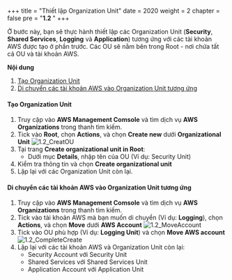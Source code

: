 +++
title = "Thiết lập Organization Unit"
date = 2020
weight = 2
chapter = false
pre = "<b>1.2 </b>"
+++

Ở bước này, bạn sẽ thực hành thiết lập các Organization Unit (**Security**, **Shared Services**, **Logging** và **Application**) tương ứng với các tài khoản AWS được tạo ở phần trước. Các OU sẽ nằm bên trong Root - nơi chứa tất cả OU và tài khoản AWS.

**Nội dung**
1. [Tạo Organization Unit](#tạo-organization-unit)
2. [Di chuyển các tài khoản AWS vào Organization Unit tương ứng](#di-chuyển-các-tài-khoản-aws-vào-organization-unit-tương-ứng)

#### Tạo Organization Unit
1. Truy cập vào **AWS Management Comsole** và tìm dịch vụ **AWS Organizations** trong thanh tìm kiếm.
2. Tick vào **Root**, chọn **Actions**, và chọn **Create new** dưới **Organizational Unit**
![1.2_CreatOU](../../../images/1/1.2_CreateOU.png?width=90pc)
3. Tại trang **Create organizational unit in Root**:
    - Dưới mục **Details**, nhập tên của OU (Ví dụ: Security Unit)
4. Kiểm tra thông tin và chọn **Create organizational unit**
5. Lặp lại với các Organization Unit còn lại. 

#### Di chuyển các tài khoản AWS vào Organization Unit tương ứng
1. Truy cập vào **AWS Management Comsole** và tìm dịch vụ **AWS Organizations** trong thanh tìm kiếm.
2. Tick vào tài khoản AWS mà bạn muốn di chuyển (Ví dụ: **Logging**), chọn **Actions**, và chọn **Move** dưới **AWS Account**
![1.2_MoveAccount](../../../images/1/1.2_MoveAccount.png?width=90pc)
3. Tick vào OU phù hợp (Ví dụ: **Logging Unit**) và chọn **Move AWS account**
![1.2_CompleteCreate](../../../images/1/1.2_CompleteMove.png?width=90pc)
4. Lặp lại với các tài khoản AWS và Organization Unit còn lại:
    - Security Account với Security Unit
    - Shared Services với Shared Services Unit
    - Application Account với Application Unit

